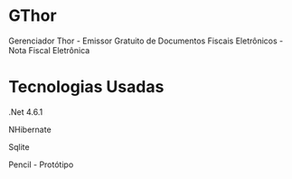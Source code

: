 # GThor
Gerenciador Thor - Emissor Gratuito de Documentos Fiscais Eletrônicos - Nota Fiscal Eletrônica


# Tecnologias Usadas

.Net 4.6.1

NHibernate

Sqlite

Pencil - Protótipo
